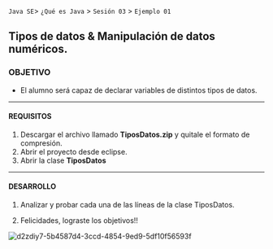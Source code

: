 
`Java SE`> `¿Qué es Java` > `Sesión 03` > `Ejemplo 01`

## Tipos de datos & Manipulación de datos numéricos.

### OBJETIVO

- El alumno será capaz de declarar variables de distintos tipos de datos.

<hr> 

#### REQUISITOS

1. Descargar el archivo llamado <b>TiposDatos.zip</b> y quitale el formato de compresión.
2. Abrir el proyecto desde eclipse.
3. Abrir la clase <b>TiposDatos</b>

<hr>

#### DESARROLLO

1. Analizar y probar cada una de las líneas de la clase TiposDatos.

2. Felicidades, lograste los objetivos!!

![d2zdiy7-5b4587d4-3ccd-4854-9ed9-5df10f56593f](https://user-images.githubusercontent.com/56565204/67425280-51a5c600-f59d-11e9-9baf-5ef3aeca8a11.png)



